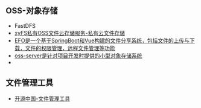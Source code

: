 ## OSS-对象存储
- FastDFS
- [xyFS私有OSS文件云存储服务-私有云文件存储](https://gitee.com/475660/xyFS)
- [EFO是一个基于SpringBoot和Vue构建的文件分享系统，包括文件的上传与下载，文件的权限管理，远程文件管理等功能](https://gitee.com/code4everything/efo)
- [oss-server是针对项目开发时提供的小型对象存储系统](https://gitee.com/xiaoym/oss-server)
- []()

## 文件管理工具
- [开源中国-文件管理工具](https://gitee.com/explore/filemanager)
